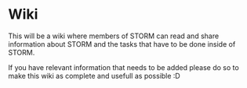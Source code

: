 # Wiki
This will be a wiki where members of STORM can read and share information about STORM and the tasks that have to be done inside of STORM.

If you have relevant information that needs to be added please do so to make this wiki as complete and usefull as possible :D

